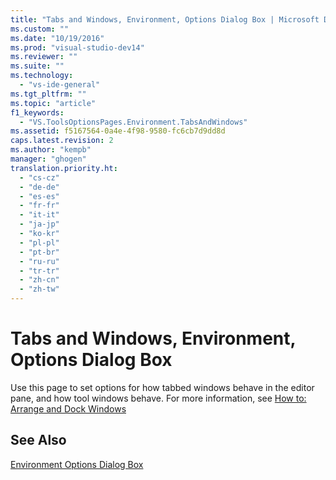 ```yaml
---
title: "Tabs and Windows, Environment, Options Dialog Box | Microsoft Docs"
ms.custom: ""
ms.date: "10/19/2016"
ms.prod: "visual-studio-dev14"
ms.reviewer: ""
ms.suite: ""
ms.technology: 
  - "vs-ide-general"
ms.tgt_pltfrm: ""
ms.topic: "article"
f1_keywords: 
  - "VS.ToolsOptionsPages.Environment.TabsAndWindows"
ms.assetid: f5167564-0a4e-4f98-9580-fc6cb7d9dd8d
caps.latest.revision: 2
ms.author: "kempb"
manager: "ghogen"
translation.priority.ht: 
  - "cs-cz"
  - "de-de"
  - "es-es"
  - "fr-fr"
  - "it-it"
  - "ja-jp"
  - "ko-kr"
  - "pl-pl"
  - "pt-br"
  - "ru-ru"
  - "tr-tr"
  - "zh-cn"
  - "zh-tw"
---
```

# Tabs and Windows, Environment, Options Dialog Box
Use this page to set options for how tabbed windows behave in the editor pane, and how tool windows behave. For more information, see [How to: Arrange and Dock Windows](../misc/how-to--arrange-and-dock-windows.md)  
  
## See Also  
 [Environment Options Dialog Box](../reference/environment-options-dialog-box.md)